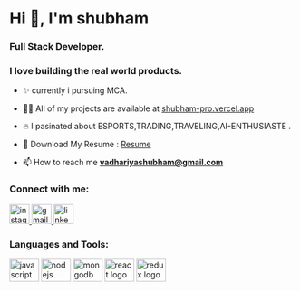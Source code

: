 <!-- <div align="center">
  <img height="600" src="https://images.anandtech.com/doci/17429/WWDC22_Carousel_678x452.jpg"  />
</div> -->

<h1 align="left">Hi 👋, I'm shubham</h1>
<h3 align="left">Full Stack Developer.</h3>
<h3 align="left"> I love building the real world products.</h3>

- ✨ currently i pursuing MCA.

- 👨‍💻 All of my projects are available at [shubham-pro.vercel.app](https://shubham-pro.vercel.app/) 

<!-- - 🚀 We're a web design company that provides various types of services for small businesses and individuals. Visit [gigaweb](https://www.gigaweb.in/) for more. -->

<!-- - 👀 We've also created resources for developers and creators at [GigaResources.xyz](https://gigaresources.xyz/) -->

- 🔥 I pasinated about  ESPORTS,TRADING,TRAVELING,AI-ENTHUSIASTE .
<!-- - 🔥 I writes blogs at [blogs.abhidadhaniya.com](https://blogs.abhidadhaniya.com/) -->

<!-- -  🌈 Download My Resume : [Resume](https://rxresu.me/abhidadhaniya23/abhi-resume)  -->
-  🌈 Download My Resume : [Resume](https://drive.google.com/file/d/1C28wzcSQdc_QfQZ8A8qw9jjDMfxHd8D9/view?usp=drive_link) 

<!-- - 💬 Ask me about **javascript** -->

- 📫 How to reach me [**vadhariyashubham@gmail.com**](mailto:vadhariyashubham@gmail.com)

<h3 align="left">Connect with me:</h3> 
<div align="left">
  <a href="https://instagram.com/shubham_vadhariya?utm_source=qr&igshid=MzNlNGNkZWQ4Mg==" target="_blank">
  <!-- <a href="https://instagram.com/_abhi_dadhaniya_" target="_blank"> -->
    <img src="https://img.shields.io/static/v1?message=Instagram&logo=instagram&label=&color=E4405F&logoColor=white&labelColor=&style=for-the-badge" height="35" alt="instagram logo"  />
  </a>
  <a href="mailto:vadhariyashubham@gmail.com" target="_blank">
    <img src="https://img.shields.io/static/v1?message=Gmail&logo=gmail&label=&color=D14836&logoColor=white&labelColor=&style=for-the-badge" height="35" alt="gmail logo"  />
  </a>
  <a href="https://www.linkedin.com/in/shubham-vadhariya" target="_blank">
    <img src="https://img.shields.io/static/v1?message=LinkedIn&logo=linkedin&label=&color=0077B5&logoColor=white&labelColor=&style=for-the-badge" height="35" alt="linkedin logo"  />
  </a>
</div>

<h3 align="left">Languages and Tools:</h3>
<div align="left">
  <!-- <img src="https://cdn.jsdelivr.net/gh/devicons/devicon/icons/typescript/typescript-original.svg" height="40" width="52" alt="typescript logo"  /> -->
  <img src="https://cdn.jsdelivr.net/gh/devicons/devicon/icons/javascript/javascript-original.svg" height="40" width="52" alt="javascript logo"  />
  <img src="https://cdn.jsdelivr.net/gh/devicons/devicon/icons/nodejs/nodejs-original.svg" height="40" width="52" alt="nodejs logo"  />
  <!-- <img src="https://cdn.jsdelivr.net/gh/devicons/devicon/icons/docker/docker-original.svg" height="40" width="52" alt="docker logo"  /> -->
  <!-- <img src="https://cdn.jsdelivr.net/gh/devicons/devicon/icons/appwrite/appwrite-original.svg" height="40" width="52" alt="appwrite logo"  /> -->
  <!-- <img src="https://cdn.jsdelivr.net/gh/devicons/devicon/icons/firebase/firebase-plain.svg" height="40" width="52" alt="firebase logo"  /> -->
  <!-- <img src="https://seeklogo.com/images/S/supabase-logo-DCC676FFE2-seeklogo.com.png" height="40" width="40" alt="supabase logo"  /> -->
  <!-- <img src="https://cdn.jsdelivr.net/gh/devicons/devicon/icons/postgresql/postgresql-original.svg" height="30" width="42" alt="postgresql logo"  /> -->
  <img src="https://cdn.jsdelivr.net/gh/devicons/devicon/icons/mongodb/mongodb-original.svg" height="40" width="52" alt="mongodb logo"  />
  <img src="https://cdn.jsdelivr.net/gh/devicons/devicon/icons/react/react-original.svg" height="40" width="52" alt="react logo"  />
  <!-- <img src="https://media.graphassets.com/VKHHNvEETYqZRkqgjybc" height="40" width="40" alt="nextjs logo"  /> -->
  <img src="https://cdn.jsdelivr.net/gh/devicons/devicon/icons/redux/redux-original.svg" height="40" width="52" alt="redux logo"  />
  <!-- <img src="https://cdn.jsdelivr.net/gh/devicons/devicon/icons/graphql/graphql-plain.svg" height="40" width="52" alt="graphql logo"  /> -->
</div>
